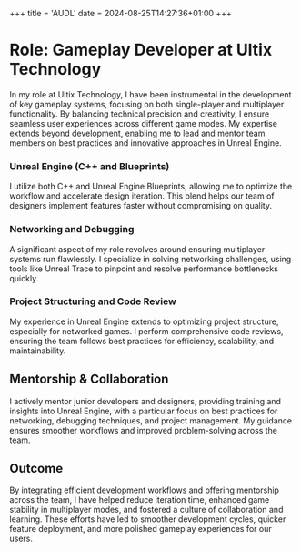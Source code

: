 +++
title = 'AUDL'
date = 2024-08-25T14:27:36+01:00
+++

# Role: Gameplay Developer at Ultix Technology
In my role at Ultix Technology, I have been instrumental in the development of key gameplay systems, focusing on both single-player and multiplayer functionality. By balancing technical precision and creativity, I ensure seamless user experiences across different game modes. My expertise extends beyond development, enabling me to lead and mentor team members on best practices and innovative approaches in Unreal Engine.

### Unreal Engine (C++ and Blueprints)
I utilize both C++ and Unreal Engine Blueprints, allowing me to optimize the workflow and accelerate design iteration. This blend helps our team of designers implement features faster without compromising on quality.
### Networking and Debugging
A significant aspect of my role revolves around ensuring multiplayer systems run flawlessly. I specialize in solving networking challenges, using tools like Unreal Trace to pinpoint and resolve performance bottlenecks quickly.
### Project Structuring and Code Review
My experience in Unreal Engine extends to optimizing project structure, especially for networked games. I perform comprehensive code reviews, ensuring the team follows best practices for efficiency, scalability, and maintainability.

## Mentorship & Collaboration
I actively mentor junior developers and designers, providing training and insights into Unreal Engine, with a particular focus on best practices for networking, debugging techniques, and project management. My guidance ensures smoother workflows and improved problem-solving across the team.

## Outcome
By integrating efficient development workflows and offering mentorship across the team, I have helped reduce iteration time, enhanced game stability in multiplayer modes, and fostered a culture of collaboration and learning. These efforts have led to smoother development cycles, quicker feature deployment, and more polished gameplay experiences for our users.